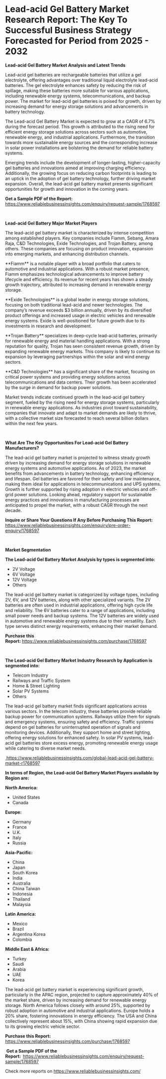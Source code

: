 <p><h1>Lead-acid Gel Battery Market Research Report: The Key To Successful Business Strategy Forecasted for Period from 2025 - 2032</h1></p><p><strong>Lead-acid Gel Battery Market Analysis and Latest Trends</strong></p>
<p><p>Lead-acid gel batteries are rechargeable batteries that utilize a gel electrolyte, offering advantages over traditional liquid electrolyte lead-acid batteries. The gel electrolyte enhances safety by reducing the risk of spillage, making these batteries more suitable for various applications, including renewable energy systems, telecommunications, and backup power. The market for lead-acid gel batteries is poised for growth, driven by increasing demand for energy storage solutions and advancements in battery technology.</p><p>The Lead-acid Gel Battery Market is expected to grow at a CAGR of 6.7% during the forecast period. This growth is attributed to the rising need for efficient energy storage solutions across sectors such as automotive, renewable energy, and industrial applications. Furthermore, the transition towards more sustainable energy sources and the corresponding increase in solar power installations are bolstering the demand for reliable battery systems. </p><p>Emerging trends include the development of longer-lasting, higher-capacity gel batteries and innovations aimed at improving charging efficiency. Additionally, the growing focus on reducing carbon footprints is leading to an uptick in the adoption of gel battery technology, further driving market expansion. Overall, the lead-acid gel battery market presents significant opportunities for growth and innovation in the coming years.</p></p>
<p><strong>Get a Sample PDF of the Report:&nbsp;</strong> <a href="https://www.reliablebusinessinsights.com/enquiry/request-sample/1768597?utm_campaign=2461&utm_medium=2&utm_source=Github&utm_content=ia&utm_term=14022025&utm_id=lead-acid-gel-battery">https://www.reliablebusinessinsights.com/enquiry/request-sample/1768597</a></p>
<p>&nbsp;</p>
<p><strong>Lead-acid Gel Battery Major Market Players</strong></p>
<p><p>The lead-acid gel battery market is characterized by intense competition among established players. Key companies include Fiamm, Sebang, Amara Raja, C&D Technologies, Exide Technologies, and Trojan Battery, among others. These companies are focusing on product innovation, expansion into emerging markets, and enhancing distribution channels.</p><p>**Fiamm** is a notable player with a broad portfolio that caters to automotive and industrial applications. With a robust market presence, Fiamm emphasizes technological advancements to improve battery lifecycle and efficiency. Its revenue for recent years has shown a steady growth trajectory, attributed to increasing demand in renewable energy storage.</p><p>**Exide Technologies** is a global leader in energy storage solutions, focusing on both traditional lead-acid and newer technologies. The company’s revenue exceeds $3 billion annually, driven by its diversified product offerings and increased usage in electric vehicles and renewable energy systems. Exide is well-positioned for future growth due to its investments in research and development.</p><p>**Trojan Battery** specializes in deep-cycle lead-acid batteries, primarily for renewable energy and material handling applications. With a strong reputation for quality, Trojan has seen consistent revenue growth, driven by expanding renewable energy markets. This company is likely to continue its expansion by leveraging partnerships within the solar and wind energy sectors.</p><p>**C&D Technologies** has a significant share of the market, focusing on critical power systems and providing energy solutions across telecommunications and data centers. Their growth has been accelerated by the surge in demand for backup power solutions.</p><p>Market trends indicate continued growth in the lead-acid gel battery segment, fueled by the rising need for energy storage systems, particularly in renewable energy applications. As industries pivot toward sustainability, companies that innovate and adapt to market demands are likely to thrive, with a collective market size forecasted to reach several billion dollars within the next few years.</p></p>
<p>&nbsp;</p>
<p><strong>What Are The Key Opportunities For Lead-acid Gel Battery Manufacturers?</strong></p>
<p><p>The lead-acid gel battery market is projected to witness steady growth driven by increasing demand for energy storage solutions in renewable energy systems and automotive applications. As of 2023, the market benefits from advancements in battery technology, enhancing efficiency and lifespan. Gel batteries are favored for their safety and low maintenance, making them ideal for applications in telecommunications and UPS systems. Growth is further supported by rising adoption in electric vehicles and off-grid power solutions. Looking ahead, regulatory support for sustainable energy practices and innovations in manufacturing processes are anticipated to propel the market, with a robust CAGR through the next decade.</p></p>
<p><strong>Inquire or Share Your Questions If Any Before Purchasing This Report:</strong> <a href="https://www.reliablebusinessinsights.com/enquiry/pre-order-enquiry/1768597?utm_campaign=2461&utm_medium=2&utm_source=Github&utm_content=ia&utm_term=14022025&utm_id=lead-acid-gel-battery">https://www.reliablebusinessinsights.com/enquiry/pre-order-enquiry/1768597</a></p>
<p>&nbsp;</p>
<p><strong>Market Segmentation</strong></p>
<p><strong>The Lead-acid Gel Battery Market Analysis by types is segmented into:</strong></p>
<p><ul><li>2V Voltage</li><li>6V Voltage</li><li>12V Voltage</li><li>Others</li></ul></p>
<p><p>The lead-acid gel battery market is categorized by voltage types, including 2V, 6V, and 12V batteries, along with other specialized variants. The 2V batteries are often used in industrial applications, offering high cycle life and reliability. The 6V batteries cater to a range of applications, including small power needs and backup systems. The 12V batteries are widely used in automotive and renewable energy systems due to their versatility. Each type serves distinct energy requirements, enhancing their market demand.</p></p>
<p><strong>Purchase this Report:&nbsp;</strong><a href="https://www.reliablebusinessinsights.com/purchase/1768597?utm_campaign=2461&utm_medium=2&utm_source=Github&utm_content=ia&utm_term=14022025&utm_id=lead-acid-gel-battery">https://www.reliablebusinessinsights.com/purchase/1768597</a></p>
<p>&nbsp;</p>
<p><strong>The Lead-acid Gel Battery Market Industry Research by Application is segmented into:</strong></p>
<p><ul><li>Telecom Industry</li><li>Railways and Traffic System</li><li>Home & Street Lighting</li><li>Solar PV Systems</li><li>Others</li></ul></p>
<p><p>The lead-acid gel battery market finds significant applications across various sectors. In the telecom industry, these batteries provide reliable backup power for communication systems. Railways utilize them for signals and emergency systems, ensuring safety and efficiency. Traffic systems depend on gel batteries for uninterrupted operation of signals and monitoring devices. Additionally, they support home and street lighting, offering energy solutions for enhanced safety. In solar PV systems, lead-acid gel batteries store excess energy, promoting renewable energy usage while catering to diverse market needs.</p></p>
<p><a href="https://www.reliablebusinessinsights.com/global-lead-acid-gel-battery-market-r1768597?utm_campaign=2461&utm_medium=2&utm_source=Github&utm_content=ia&utm_term=14022025&utm_id=lead-acid-gel-battery">&nbsp;https://www.reliablebusinessinsights.com/global-lead-acid-gel-battery-market-r1768597</a></p>
<p><strong>In terms of Region, the Lead-acid Gel Battery Market Players available by Region are:</strong></p>
<p>
    <p> <strong> North America: </strong>
        <ul>
            <li>United States</li>
            <li>Canada</li>
        </ul>
        </p> 
    <p> <strong> Europe: </strong>
        <ul>
            <li>Germany</li>
            <li>France</li>
            <li>U.K.</li>
            <li>Italy</li>
            <li>Russia</li>
        </ul>
        </p> 
    <p> <strong> Asia-Pacific: </strong>
        <ul>
            <li>China</li>
            <li>Japan</li>
            <li>South Korea</li>
            <li>India</li>
            <li>Australia</li>
            <li>China Taiwan</li>
            <li>Indonesia</li>
            <li>Thailand</li>
            <li>Malaysia</li>
        </ul>
        </p> 
    <p> <strong> Latin America: </strong>
        <ul>
            <li>Mexico</li>
            <li>Brazil</li>
            <li>Argentina Korea</li>
            <li>Colombia</li>
        </ul>
        </p> 
    <p> <strong> Middle East & Africa: </strong>
        <ul>
            <li>Turkey</li>
            <li>Saudi</li>
            <li>Arabia</li>
            <li>UAE</li>
            <li>Korea</li>
        </ul>
    </p>
    </p>
<p><p>The lead-acid gel battery market is experiencing significant growth, particularly in the APAC region, projected to capture approximately 40% of the market share, driven by increasing demand for renewable energy storage. North America follows closely with around 25%, supported by robust adoption in automotive and industrial applications. Europe holds a 20% share, fostering innovations in energy efficiency. The USA and China collectively represent about 15%, with China showing rapid expansion due to its growing electric vehicle sector.</p></p>
<p><strong>Purchase this Report: </strong><a href="https://www.reliablebusinessinsights.com/purchase/1768597?utm_campaign=2461&utm_medium=2&utm_source=Github&utm_content=ia&utm_term=14022025&utm_id=lead-acid-gel-battery">https://www.reliablebusinessinsights.com/purchase/1768597</a></p>
<p>&nbsp;<strong>Get a Sample PDF of the Report:&nbsp;&nbsp;</strong><a href="https://www.reliablebusinessinsights.com/enquiry/request-sample/1768597?utm_campaign=2461&utm_medium=2&utm_source=Github&utm_content=ia&utm_term=14022025&utm_id=lead-acid-gel-battery">https://www.reliablebusinessinsights.com/enquiry/request-sample/1768597</a></p>
<p><strong></strong></p>
<p>Check more reports on <a href="https://www.reliablebusinessinsights.com/?utm_campaign=2461&utm_medium=2&utm_source=Github&utm_content=ia&utm_term=14022025&utm_id=lead-acid-gel-battery">https://www.reliablebusinessinsights.com/</a></p>